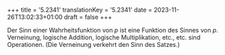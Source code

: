 +++
title = '5.2341'
translationKey = '5.2341'
date = 2023-11-26T13:02:33+01:00
draft = false
+++

Der Sinn einer Wahrheitsfunktion von <span class="mathmode"><var>p</var></span> ist eine Funktion des Sinnes von <span class="mathmode"><var>p</var></span>.
Verneinung, logische Addition, logische Multiplikation, etc., etc. sind Operationen.
(Die Verneinung verkehrt den Sinn des Satzes.)
